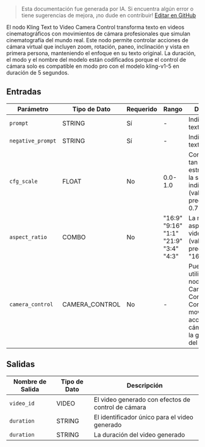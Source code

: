 > Esta documentación fue generada por IA. Si encuentra algún error o tiene sugerencias de mejora, ¡no dude en contribuir! [Editar en GitHub](https://github.com/Comfy-Org/embedded-docs/blob/main/comfyui_embedded_docs/docs/KlingCameraControlT2VNode/es.md)

El nodo Kling Text to Video Camera Control transforma texto en videos cinematográficos con movimientos de cámara profesionales que simulan cinematografía del mundo real. Este nodo permite controlar acciones de cámara virtual que incluyen zoom, rotación, paneo, inclinación y vista en primera persona, manteniendo el enfoque en su texto original. La duración, el modo y el nombre del modelo están codificados porque el control de cámara solo es compatible en modo pro con el modelo kling-v1-5 en duración de 5 segundos.

## Entradas

| Parámetro | Tipo de Dato | Requerido | Rango | Descripción |
|-----------|-----------|----------|-------|-------------|
| `prompt` | STRING | Sí | - | Indicación de texto positiva |
| `negative_prompt` | STRING | Sí | - | Indicación de texto negativa |
| `cfg_scale` | FLOAT | No | 0.0-1.0 | Controla qué tan estrechamente la salida sigue la indicación (valor predeterminado: 0.75) |
| `aspect_ratio` | COMBO | No | "16:9"<br>"9:16"<br>"1:1"<br>"21:9"<br>"3:4"<br>"4:3" | La relación de aspecto para el video generado (valor predeterminado: "16:9") |
| `camera_control` | CAMERA_CONTROL | No | - | Puede crearse utilizando el nodo Kling Camera Controls. Controla el movimiento y la acción de la cámara durante la generación del video. |

## Salidas

| Nombre de Salida | Tipo de Dato | Descripción |
|-------------|-----------|-------------|
| `video_id` | VIDEO | El video generado con efectos de control de cámara |
| `duration` | STRING | El identificador único para el video generado |
| `duration` | STRING | La duración del video generado |
